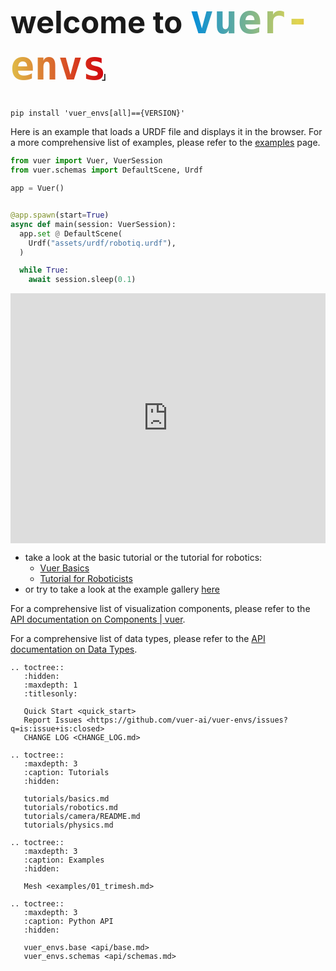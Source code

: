 <h1 class="full-width" style="font-size: 49px">welcome to <code style="font-size: 1.3em; background-clip: text; color: transparent; background-image: linear-gradient(to right, rgb(0,140,220), rgb(226,213,79), rgb(210,0,12));">vuer-envs</code><span style="font-size: 0.3em; margin-left: -0.5em; margin-right:-0.4em;">｣</span></h1>

<link rel="stylesheet" href="_static/title_resize.css">


```shell
pip install 'vuer_envs[all]=={VERSION}'
```

Here is an example that loads a URDF file and displays it in the browser. For a more comprehensive list of examples, please refer to the [examples](examples/01_trimesh) page.

```python
from vuer import Vuer, VuerSession
from vuer.schemas import DefaultScene, Urdf

app = Vuer()


@app.spawn(start=True)
async def main(session: VuerSession):
  app.set @ DefaultScene(
    Urdf("assets/urdf/robotiq.urdf"),
  )

  while True:
    await session.sleep(0.1)
```

<iframe src="https://vuer.ai/?background=131416,fff&collapseMenu=true&initCamPos=2.8,2.2,2.5&scene=3gAEqGNoaWxkcmVukt4AB6hjaGlsZHJlbpCjdGFnpFVyZGaja2V5rHBlcnNldmVyYW5jZaNzcmPZRGh0dHBzOi8vZG9jcy52dWVyLmFpL2VuL2xhdGVzdC9fc3RhdGljL3BlcnNldmVyYW5jZS9yb3Zlci9tMjAyMC51cmRmq2pvaW50VmFsdWVz3gAAqHJvdGF0aW9uk8s%2F%2BR64YAAAAAAAqHBvc2l0aW9ukwAAy7%2F4AAAAAAAA3gAHqGNoaWxkcmVukKN0YWekVXJkZqNrZXmvbWFycy1oZWxpY29wdGVyo3NyY9lAaHR0cHM6Ly9kb2NzLnZ1ZXIuYWkvZW4vbGF0ZXN0L19zdGF0aWMvcGVyc2V2ZXJhbmNlL21ocy9NSFMudXJkZqtqb2ludFZhbHVlc94AAKhyb3RhdGlvbpPLP%2FkeuGAAAAAAAKhwb3NpdGlvbpMAyz%2FR64UgAAAAyz%2FgAAAAAAAArGh0bWxDaGlsZHJlbpCrcmF3Q2hpbGRyZW6QqmJnQ2hpbGRyZW6Q" width="100%" height="400px" frameborder="0"></iframe>

- take a look at the basic tutorial or the tutorial for robotics:
  - [Vuer Basics](tutorials/basics)
  - [Tutorial for Roboticists](tutorials/robotics)
- or try to take a look at the example gallery [here](examples/01_trimesh)

For a comprehensive list of visualization components, please refer to
the [API documentation on Components | vuer](https://docs.vuer.ai/en/latest/api/vuer.html).

For a comprehensive list of data types, please refer to the [API documentation on Data Types](https://docs.vuer.ai/en/latest/api/types.html).

<!-- prettier-ignore-start -->

```{eval-rst}
.. toctree::
   :hidden:
   :maxdepth: 1
   :titlesonly:

   Quick Start <quick_start>
   Report Issues <https://github.com/vuer-ai/vuer-envs/issues?q=is:issue+is:closed>
   CHANGE LOG <CHANGE_LOG.md>
   
.. toctree::
   :maxdepth: 3
   :caption: Tutorials
   :hidden:
   
   tutorials/basics.md
   tutorials/robotics.md
   tutorials/camera/README.md
   tutorials/physics.md
   
.. toctree::
   :maxdepth: 3
   :caption: Examples
   :hidden:
   
   Mesh <examples/01_trimesh.md>
   
.. toctree::
   :maxdepth: 3
   :caption: Python API
   :hidden:
   
   vuer_envs.base <api/base.md>
   vuer_envs.schemas <api/schemas.md>
  
```
